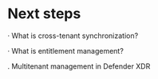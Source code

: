 Next steps
===

· What is cross-tenant synchronization?

· What is entitlement management?

. Multitenant management in Defender XDR
